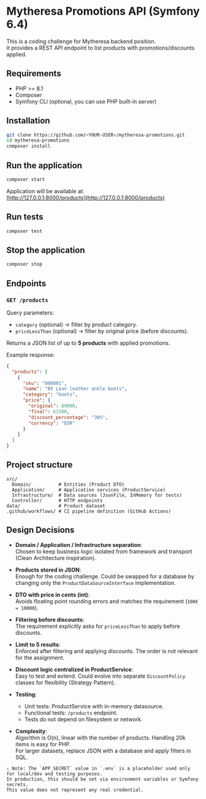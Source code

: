 # Mytheresa Promotions API (Symfony 6.4)

This is a coding challenge for Mytheresa backend position.  
It provides a REST API endpoint to list products with promotions/discounts applied.

## Requirements

- PHP >= 8.1
- Composer
- Symfony CLI (optional, you can use PHP built-in server)

## Installation

```bash
git clone https://github.com/<YOUR-USER>/mytheresa-promotions.git
cd mytheresa-promotions
composer install
```

## Run the application

```bash
composer start
```

Application will be available at:  
[http://127.0.0.1:8000/products](http://127.0.0.1:8000/products)

## Run tests

```bash
composer test
```

## Stop the application

```bash
composer stop
```

## Endpoints

### `GET /products`

Query parameters:
- `category` (optional) → filter by product category.
- `priceLessThan` (optional) → filter by original price (before discounts).

Returns a JSON list of up to **5 products** with applied promotions.

Example response:

```json
{
  "products": [
    {
      "sku": "000001",
      "name": "BV Lean leather ankle boots",
      "category": "boots",
      "price": {
        "original": 89000,
        "final": 62300,
        "discount_percentage": "30%",
        "currency": "EUR"
      }
    }
  ]
}
```

## Project structure

```
src/
  Domain/          # Entities (Product DTO)
  Application/     # Application services (ProductService)
  Infrastructure/  # Data sources (JsonFile, InMemory for tests)
  Controller/      # HTTP endpoints
data/              # Product dataset
.github/workflows/ # CI pipeline definition (GitHub Actions)
```

## Design Decisions

- **Domain / Application / Infrastructure separation**:  
  Chosen to keep business logic isolated from framework and transport (Clean Architecture inspiration).

- **Products stored in JSON**:  
  Enough for the coding challenge. Could be swapped for a database by changing only the `ProductDataSourceInterface` implementation.

- **DTO with price in cents (int)**:  
  Avoids floating point rounding errors and matches the requirement (`100€ = 10000`).

- **Filtering before discounts**:  
  The requirement explicitly asks for `priceLessThan` to apply before discounts.

- **Limit to 5 results**:  
  Enforced after filtering and applying discounts. The order is not relevant for the assignment.

- **Discount logic centralized in ProductService**:  
  Easy to test and extend. Could evolve into separate `DiscountPolicy` classes for flexibility (Strategy Pattern).

- **Testing**:  
  - Unit tests: ProductService with in-memory datasource.  
  - Functional tests: `/products` endpoint.  
  - Tests do not depend on filesystem or network.

- **Complexity**:  
  Algorithm is O(n), linear with the number of products. Handling 20k items is easy for PHP.  
  For larger datasets, replace JSON with a database and apply filters in SQL.

```
⚠️ Note: The `APP_SECRET` value in `.env` is a placeholder used only for local/dev and testing purposes.  
In production, this should be set via environment variables or Symfony secrets.  
This value does not represent any real credential.
```
